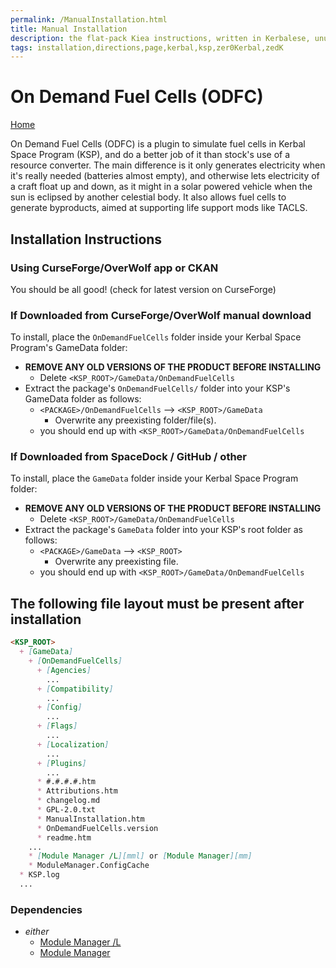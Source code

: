 ```yaml
---
permalink: /ManualInstallation.html
title: Manual Installation
description: the flat-pack Kiea instructions, written in Kerbalese, unusally present
tags: installation,directions,page,kerbal,ksp,zer0Kerbal,zedK
---
```


<!-- ManualInstallation.md v1.1.8.1
On Demand Fuel Cells (ODFC)
created: 01 Oct 2019
updated: 29 Jul 2022 -->

<!-- based upon work by Lisias -->

# On Demand Fuel Cells (ODFC)

[Home](./index.md)

On Demand Fuel Cells (ODFC) is a plugin to simulate fuel cells in Kerbal Space Program (KSP), and do a better job of it than stock's use of a resource converter.  The main difference is it only generates electricity when it's really needed (batteries almost empty), and otherwise lets electricity of a craft float up and down, as it might in a solar powered vehicle when the sun is eclipsed by another celestial body.  It also allows fuel cells to generate byproducts, aimed at supporting life support mods like TACLS.

## Installation Instructions

### Using CurseForge/OverWolf app or CKAN

You should be all good! (check for latest version on CurseForge)

### If Downloaded from CurseForge/OverWolf manual download

To install, place the `OnDemandFuelCells` folder inside your Kerbal Space Program's GameData folder:

* **REMOVE ANY OLD VERSIONS OF THE PRODUCT BEFORE INSTALLING**
  * Delete `<KSP_ROOT>/GameData/OnDemandFuelCells`
* Extract the package's `OnDemandFuelCells/` folder into your KSP's GameData folder as follows:
  * `<PACKAGE>/OnDemandFuelCells` --> `<KSP_ROOT>/GameData`
    * Overwrite any preexisting folder/file(s).
  * you should end up with `<KSP_ROOT>/GameData/OnDemandFuelCells`

### If Downloaded from SpaceDock / GitHub / other

To install, place the `GameData` folder inside your Kerbal Space Program folder:

* **REMOVE ANY OLD VERSIONS OF THE PRODUCT BEFORE INSTALLING**
  * Delete `<KSP_ROOT>/GameData/OnDemandFuelCells`
* Extract the package's `GameData` folder into your KSP's root folder as follows:
  * `<PACKAGE>/GameData` --> `<KSP_ROOT>`
    * Overwrite any preexisting file.
  * you should end up with `<KSP_ROOT>/GameData/OnDemandFuelCells`

## The following file layout must be present after installation

```markdown
<KSP_ROOT>
  + [GameData]
    + [OnDemandFuelCells]
      + [Agencies]
        ...
      + [Compatibility]
        ...
      + [Config]
        ...
      + [Flags]
        ...
      + [Localization]
        ...
      + [Plugins]
        ...
      * #.#.#.#.htm
      * Attributions.htm
      * changelog.md
      * GPL-2.0.txt
      * ManualInstallation.htm
      * OnDemandFuelCells.version
      * readme.htm
    ...
    * [Module Manager /L][mml] or [Module Manager][mm]
    * ModuleManager.ConfigCache
  * KSP.log
  ...
```

### Dependencies

* *either*
  * [Module Manager /L][mml]
  * [Module Manager][mm]

[mm]: https://forum.kerbalspaceprogram.com/index.php?/topic/50533-*/ "Module Manager"
[mml]: https://github.com/net-lisias-ksp/ModuleManager "Module Manager /L"
